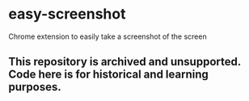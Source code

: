 # easy-screenshot
Chrome extension to easily take a screenshot of the screen

## This repository is archived and unsupported.  Code here is for historical and learning purposes.

